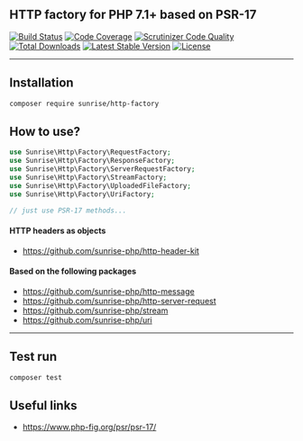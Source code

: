 ## HTTP factory for PHP 7.1+ based on PSR-17

[![Build Status](https://circleci.com/gh/sunrise-php/http-factory.svg?style=shield)](https://circleci.com/gh/sunrise-php/http-factory)
[![Code Coverage](https://scrutinizer-ci.com/g/sunrise-php/http-factory/badges/coverage.png?b=master)](https://scrutinizer-ci.com/g/sunrise-php/http-factory/?branch=master)
[![Scrutinizer Code Quality](https://scrutinizer-ci.com/g/sunrise-php/http-factory/badges/quality-score.png?b=master)](https://scrutinizer-ci.com/g/sunrise-php/http-factory/?branch=master)
[![Total Downloads](https://poser.pugx.org/sunrise/http-factory/downloads?format=flat)](https://packagist.org/packages/sunrise/http-factory)
[![Latest Stable Version](https://poser.pugx.org/sunrise/http-factory/v/stable?format=flat)](https://packagist.org/packages/sunrise/http-factory)
[![License](https://poser.pugx.org/sunrise/http-factory/license?format=flat)](https://packagist.org/packages/sunrise/http-factory)

---

## Installation

```bash
composer require sunrise/http-factory
```

## How to use?

```php
use Sunrise\Http\Factory\RequestFactory;
use Sunrise\Http\Factory\ResponseFactory;
use Sunrise\Http\Factory\ServerRequestFactory;
use Sunrise\Http\Factory\StreamFactory;
use Sunrise\Http\Factory\UploadedFileFactory;
use Sunrise\Http\Factory\UriFactory;

// just use PSR-17 methods...
```

#### HTTP headers as objects

* https://github.com/sunrise-php/http-header-kit

#### Based on the following packages

* https://github.com/sunrise-php/http-message
* https://github.com/sunrise-php/http-server-request
* https://github.com/sunrise-php/stream
* https://github.com/sunrise-php/uri

---

## Test run

```bash
composer test
```

## Useful links

* https://www.php-fig.org/psr/psr-17/
